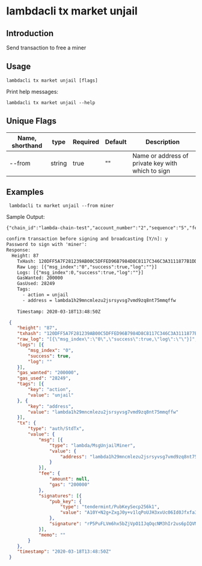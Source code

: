 # lambdacli tx market unjail

## Introduction

Send transaction to free a miner

## Usage

```
lambdacli tx market unjail [flags]
```

Print help messages:
```
lambdacli tx market unjail --help
```

## Unique Flags

| Name, shorthand              | type   | Required | Default  | Description                                                         |
| ---------------------------- | -----  | -------- | -------- | ------------------------------------------------------------------- | 
| --from                       | string | true     | ""       |  Name or address of private key with which to sign |

## Examples

```
 lambdacli tx market unjail --from miner

```

Sample Output:
```txt
{"chain_id":"lambda-chain-test","account_number":"2","sequence":"5","fee":{"amount":null,"gas":"200000"},"msgs":[{"type":"lambda/MsgUnjailMiner","value":{"address":"lambda1h29mncmlezu2jsrsyvsg7vmd9zq8nt75mmqffw"}}],"memo":""}

confirm transaction before signing and broadcasting [Y/n]: y
Password to sign with 'miner':
Response:
  Height: 87
    TxHash: 120DFF5A7F281239AB00C5DFFED96B7984D8C8117C346C3A3111877B1DD6BF55
    Raw Log: [{"msg_index":"0","success":true,"log":""}]
    Logs: [{"msg_index":0,"success":true,"log":""}]
    GasWanted: 200000
    GasUsed: 28249
    Tags: 
      - action = unjail
      - address = lambda1h29mncmlezu2jsrsyvsg7vmd9zq8nt75mmqffw
  
    Timestamp: 2020-03-18T13:48:50Z
```

```json
 {
 	"height": "87",
 	"txhash": "120DFF5A7F281239AB00C5DFFED96B7984D8C8117C346C3A3111877B1DD6BF55",
 	"raw_log": "[{\"msg_index\":\"0\",\"success\":true,\"log\":\"\"}]",
 	"logs": [{
 		"msg_index": "0",
 		"success": true,
 		"log": ""
 	}],
 	"gas_wanted": "200000",
 	"gas_used": "28249",
 	"tags": [{
 		"key": "action",
 		"value": "unjail"
 	}, {
 		"key": "address",
 		"value": "lambda1h29mncmlezu2jsrsyvsg7vmd9zq8nt75mmqffw"
 	}],
 	"tx": {
 		"type": "auth/StdTx",
 		"value": {
 			"msg": [{
 				"type": "lambda/MsgUnjailMiner",
 				"value": {
 					"address": "lambda1h29mncmlezu2jsrsyvsg7vmd9zq8nt75mmqffw"
 				}
 			}],
 			"fee": {
 				"amount": null,
 				"gas": "200000"
 			},
 			"signatures": [{
 				"pub_key": {
 					"type": "tendermint/PubKeySecp256k1",
 					"value": "A10Y+N2g+ZxgJ0y+v1lqPoUJH3xvUc06Id0Jfxfa38rM"
 				},
 				"signature": "rP5PuFLVm6hx5bZjVpO1IJqOqcNM3hIr2us6pIQVMLV2WC0hR1CCkQOiWod53k+gaWCHkIHVzI3JM2aYU4fbKg=="
 			}],
 			"memo": ""
 		}
 	},
 	"timestamp": "2020-03-18T13:48:50Z"
 }
```

